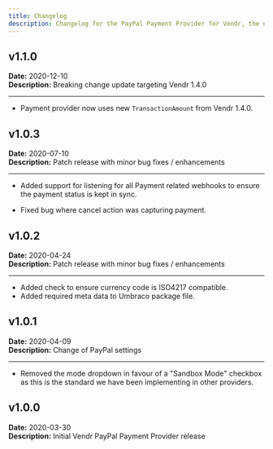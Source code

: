 ```yaml
---
title: Changelog
description: Changelog for the PayPal Payment Provider for Vendr, the eCommerce solution for Umbraco v8+
---
```


## v1.1.0   
**Date:** 2020-12-10    
**Description:** Breaking change update targeting Vendr 1.4.0 

---  

<changelog>
<changelog-group category="Breaking">  

    
* Payment provider now uses new `TransactionAmount` from Vendr 1.4.0.


</changelog-group>
</changelog>

## v1.0.3  
**Date:** 2020-07-10  
**Description:** Patch release with minor bug fixes / enhancements 

--- 

<changelog>
<changelog-group category="Added">  

    
* Added support for listening for all Payment related webhooks to ensure the payment status is kept in sync.


</changelog-group>
<changelog-group category="Fixed">  

    
* Fixed bug where cancel action was capturing payment.


</changelog-group>
</changelog>

## v1.0.2  
**Date:** 2020-04-24  
**Description:** Patch release with minor bug fixes / enhancements 

--- 

<changelog>
<changelog-group category="Added">  

    
* Added check to ensure currency code is ISO4217 compatible.
* Added required meta data to Umbraco package file.


</changelog-group>
</changelog>

## v1.0.1  
**Date:** 2020-04-09  
**Description:** Change of PayPal settings  

--- 

<changelog>
<changelog-group category="Breaking">  

    
* Removed the mode dropdown in favour of a "Sandbox Mode" checkbox as this is the standard we have been implementing in other providers.


</changelog-group>
</changelog>

## v1.0.0  
**Date:** 2020-03-30  
**Description:** Initial Vendr PayPal Payment Provider release  

